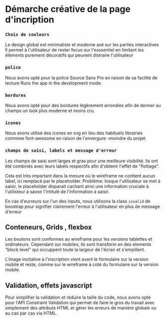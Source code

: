 # Démarche créative de la page d'incription

### `Choix de couleurs`

Le design global est minimaliste et moderne axé sur les parties interactives
Il permet à l'utilisateur de rester focus sur l'esssentiel en limitant les éléments purement décoratifs qui peuvent distraire l'utilisateur

### `police`
Nous avons opté pour la police Source Sans Pro en raison de sa facilité de lecture
Runs the app in the development mode.

### `bordures`

Nous avons opté pour des bordures légèrement arrondies afin de donner au champs un look plus moderne et moins cru.

### `icones`

Nous avons utilisé des icones en svg en lieu des habituels librairies commme font-awesome en raison de l'envergure -moindre du projet.

### `champs de saisi, labels et message d'erreur`

Les champs de saisi sont larges et gras pour une meilleure visibilité.
Ils ont été combinés avec leurs labels respectifs afin d'obtenir l'effet de "flottage".

Cela est très important dans la mesure où le wireframe ne contient aucun label, ici remplacé par le placeholder. Problème: losque l'utilisateur se met à saisir, le placeholder disparait cachant ainsi une information cruciale à l'utilisteur à savoir l'intitulé de l'information à saisir.

En cas d'eurreurs sur l'un des inputs, nous utilisons la class `invalid` de boostrap pour signifier clairement l'erreur à l'utilisateur en plus de message d'erreur

## Conteneurs, Grids , flexbox

Les boutons sont conformes au wireframe pour les versions tablettes et ordinateurs.
Cependant sur mobiles, ils sont transform en des elements "block level" qui occuppent toute la largeur de l'écran et s'empillent.

L'image incitative à l'inscription vient avant le formulaire sur la version mobile et reste, comme sur le wireframe à coté du  formulaire sur la version mobile.

## Validation, effets javascript

Pour simplifier la validation et réduire la taille du code, nous avons opté pour l'API Constraint Validation qui permet de faire le gros du travail avec simplement des attributs HTML et gérer les erreurs de manière globale ou au cas par cas via HTML.
